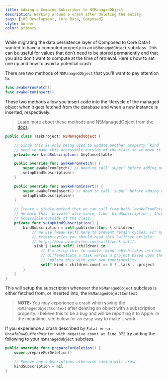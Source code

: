 ```yaml
---
title: Adding a Combine Subscriber to NSManagedObject
description: Working around a crash after deleting the entity.
tags: [iOS Development, Core Data, Composed]
style: border
color: primary
---
```


While migrating the data persistence layer of Composed to Core Data I wanted to have a computed property in an `NSManagedObject` subclass. This can be useful for values that don't need to be stored permanently and that you also don't want to compute at the time of retrieval. Here's how to set one up and how to avoid a potential crash.

There are two methods of `NSManagedObject` that you'll want to pay attention to.

```swift
func awakeFromFetch()
func awakeFromInsert()
```

These two methods allow you insert code into the lifecycle of the managed object when it gets fetched from the database and when a new instance is inserted, respectively.

> Learn more about these methods and NSManagedObject from the [docs](https://developer.apple.com/documentation/coredata/nsmanagedobject).

```swift
public class TaskProject: NSManagedObject {

    // Since this is only being used to update another property `kind` we don't
    // need to make this accessible outside of the class so we mark it `private`.
    private var kindSubscription: AnyCancellable!

    public override func awakeFromFetch() {
        super.awakeFromFetch() // Need to call `super` before adding our own functionality.
        setupKindSubscription()
    }

    public override func awakeFromInsert() {
        super.awakeFromInsert() // Need to call `super` before adding our own functionality.
        setupKindSubscription()
    }

    // Create a single method that we can call from both `awakeFromFetch` and `awakeFromInsert`.
    // We mark this `private` also since, like `kindSubscription`, this doesn't need to be
    // accessible outside of the class.
    private func setupKindSubscription() {
        kindSubscription = self.publisher(for: \.children)
            // We use [weak self] here to prevent retain cycles. For more information about
            // retain cycles you should read this SwiftLee article:
            // https://www.avanderlee.com/swift/weak-self/.
            .sink { [weak self] (children) in
                // I'm using this to update `kind` which takes an enum value I made to
                // differentiate a task versus a project based upon the number of `children`.
                // Replace this with your own functionality.
                self?.kind = children.count == 0 ? .task : .project
        }
    }
}
```

This will setup the subscription whenever the `NSManagedObject` subclass is either fetched from, or inserted into, the `NSManagedObjectContext`.

> **NOTE:** You may experience a crash when saving the `NSManagedObjectContext` after deleting an object with a subscription property. I believe this to be a bug and will be reporting it to Apple. In the meantime, see below for an easy way to make it work.

If you experience a crash described by `Fatal error: UnsafeRawBufferPointer with negative count at line 872` try adding the following to your `NSManagedObject` subclass.

```swift
public override func prepareForDeletion() {
    super.prepareForDeletion()

    // Remove any subscriptions otherwise saving will crash
    kindSubscription = nil
}
```
